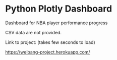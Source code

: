 # Python Plotly Dashboard
 Dashboard for NBA player performance progress

CSV data are not provided. 

Link to project: (takes few seconds to load) 

https://weibang-project.herokuapp.com/
